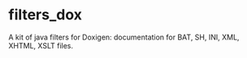 # filters_dox
A kit of java filters for Doxigen: documentation for  BAT, SH, INI, XML, XHTML, XSLT files.
